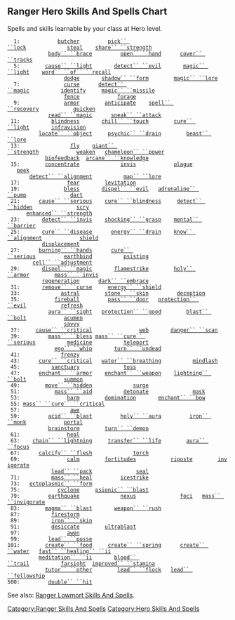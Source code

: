 ## Ranger Hero Skills And Spells Chart

Spells and skills learnable by your class at Hero level.

`  1:            `[`butcher`](butcher "wikilink")`         `[`pick`` ``lock`](Pick_Lock "wikilink")`             `[`steal`](steal "wikilink")`    `[`share`` ``strength`](Share_Strength "wikilink")  
`             `[`body`` ``brace`](Body_Brace "wikilink")`         `[`open`` ``hand`](Open_Hand "wikilink")`      `[`cover`` ``tracks`](Cover_Tracks "wikilink")  
`  5:        `[`cause`` ``light`](Cause_Light "wikilink")`       `[`detect`` ``evil`](Detect_Evil "wikilink")`       `[`magic`` ``light`](Magic_Light "wikilink")`    `[`word`` ``of`` ``recall`](Word_Of_Recall "wikilink")  
`                  `[`dodge`](dodge "wikilink")`       `[`shadow`` ``form`](Shadow_Form "wikilink")`        `[`magic`` ``lore`](Magic_Lore "wikilink")  
`  7:              `[`curse`](curse "wikilink")`      `[`detect`` ``magic`](Detect_Magic "wikilink")`          `[`identify`](Identify_(spell) "wikilink")`     `[`magic`` ``missile`](Magic_Missile "wikilink")  
`                  `[`fence`](fence "wikilink")`            `[`forage`](forage "wikilink")  
`  9:              `[`armor`](Armor_(spell) "wikilink")`        `[`anticipate`](anticipate "wikilink")`    `[`spell`` ``recovery`](Spell_Recovery "wikilink")`           `[`quicken`](quicken "wikilink")  
`             `[`read`` ``magic`](Read_Magic "wikilink")`      `[`sneak`` ``attack`](Sneak_Attack "wikilink")  
` 11:          `[`blindness`](blindness "wikilink")`       `[`chill`` ``touch`](Chill_Touch "wikilink")`        `[`cure`` ``light`](Cure_Light "wikilink")`       `[`infravision`](infravision "wikilink")  
`          `[`locate`` ``object`](Locate_Object "wikilink")`     `[`psychic`` ``drain`](Psychic_Drain "wikilink")`        `[`beast`` ``lore`](Beast_Lore "wikilink")  
` 13:                `[`fly`](fly "wikilink")`    `[`giant`` ``strength`](Giant_Strength "wikilink")`            `[`weaken`](weaken "wikilink")`   `[`chameleon`` ``power`](Chameleon_Power "wikilink")  
`            `[`biofeedback`](biofeedback "wikilink")`  `[`arcane`` ``knowledge`](Arcane_Knowledge "wikilink")  
` 15:        `[`concentrate`](concentrate "wikilink")`             `[`invis`](invis "wikilink")`            `[`plague`](plague "wikilink")`              `[`peek`](peek "wikilink")  
`       `[`detect`` ``alignment`](Detect_Alignment "wikilink")`          `[`map`` ``lore`](Map_Lore "wikilink")  
` 17:               `[`fear`](fear "wikilink")`        `[`levitation`](levitation "wikilink")  
` 19:              `[`bless`](bless "wikilink")`       `[`dispel`` ``evil`](Dispel_Evil "wikilink")`   `[`adrenaline`` ``pump`](Adrenaline_Pump "wikilink")`              `[`dart`](dart "wikilink")  
` 21:      `[`cause`` ``serious`](Cause_Serious "wikilink")`    `[`cure`` ``blindness`](Cure_Blindness "wikilink")`     `[`detect`` ``hidden`](Detect_Hidden "wikilink")`              `[`scry`](scry "wikilink")  
`      `[`enhanced`` ``strength`](Enhanced_Strength "wikilink")  
` 23:       `[`detect`` ``invis`](Detect_Invis "wikilink")`    `[`shocking`` ``grasp`](Shocking_Grasp "wikilink")`    `[`mental`` ``barrier`](Mental_Barrier "wikilink")  
` 25:       `[`cure`` ``disease`](Cure_Disease "wikilink")`      `[`energy`` ``drain`](Energy_Drain "wikilink")`    `[`know`` ``alignment`](Know_Alignment "wikilink")`            `[`shield`](shield "wikilink")  
`           `[`displacement`](displacement "wikilink")  
` 27:      `[`burning`` ``hands`](Burning_Hands "wikilink")`      `[`cure`` ``serious`](Cure_Serious "wikilink")`         `[`earthbind`](earthbind "wikilink")`          `[`psisting`](psisting "wikilink")  
`        `[`cell`` ``adjustment`](Cell_Adjustment "wikilink")  
` 29:       `[`dispel`` ``magic`](Dispel_Magic "wikilink")`       `[`flamestrike`](flamestrike "wikilink")`        `[`holy`` ``armor`](Holy_Armor "wikilink")`        `[`mass`` ``invis`](Mass_Invis "wikilink")  
`           `[`regeneration`](regeneration "wikilink")`      `[`dark`` ``embrace`](Dark_Embrace "wikilink")  
` 31:       `[`remove`` ``curse`](Remove_Curse "wikilink")`     `[`energy`` ``shield`](Energy_Shield "wikilink")  
` 33:             `[`astral`](astral "wikilink")`        `[`stone`` ``skin`](Stone_Skin "wikilink")`         `[`deception`](deception "wikilink")  
` 35:           `[`fireball`](fireball "wikilink")`         `[`pass`` ``door`](Pass_Door "wikilink")`   `[`protection`` ``evil`](Protection_Evil "wikilink")`           `[`refresh`](refresh "wikilink")  
`             `[`aura`` ``sight`](Aura_Sight "wikilink")`   `[`protection`` ``good`](Protection_Good "wikilink")`        `[`blast`` ``bolt`](Blast_Bolt "wikilink")`            `[`acumen`](acumen "wikilink")  
`                  `[`savvy`](savvy "wikilink")  
` 37:     `[`cause`` ``critical`](Cause_Critical "wikilink")`               `[`web`](web "wikilink")`       `[`danger`` ``scan`](Danger_Scan "wikilink")  
` 39:         `[`mass`` ``bless`](Mass_Bless "wikilink")` `[`mass`` ``cure`` ``serious`](Mass_Cure_Serious "wikilink")`          `[`medicine`](medicine "wikilink")`          `[`teleport`](teleport "wikilink")  
`               `[`ego`` ``whip`](Ego_Whip "wikilink")`       `[`turn`` ``undead`](Turn_Undead "wikilink")  
` 41:             `[`frenzy`](frenzy "wikilink")  
` 43:      `[`cure`` ``critical`](Cure_Critical "wikilink")`   `[`water`` ``breathing`](Water_Breathing "wikilink")`          `[`mindlash`](mindlash "wikilink")  
` 45:          `[`sanctuary`](sanctuary "wikilink")`              `[`toss`](toss "wikilink")  
` 47:      `[`enchant`` ``armor`](Enchant_Armor "wikilink")`    `[`enchant`` ``weapon`](Enchant_Weapon "wikilink")`    `[`lightning`` ``bolt`](Lightning_Bolt "wikilink")`            `[`summon`](summon "wikilink")  
` 49:        `[`move`` ``hidden`](Move_Hidden "wikilink")`             `[`surge`](surge "wikilink")  
` 51:           `[`mass`` ``aid`](Mass_Aid "wikilink")`          `[`detonate`](detonate "wikilink")`              `[`mask`](mask "wikilink")  
` 53:               `[`harm`](harm "wikilink")`        `[`domination`](domination "wikilink")`       `[`enchant`` ``bow`](Enchant_Bow "wikilink")  
` 55: `[`mass`` ``cure`` ``critical`](Mass_Cure_Critical "wikilink")  
` 57:                `[`awe`](awe "wikilink")  
` 59:         `[`acid`` ``blast`](Acid_Blast "wikilink")`         `[`holy`` ``aura`](Holy_Aura "wikilink")`         `[`iron`` ``monk`](Iron_Monk "wikilink")`            `[`portal`](portal "wikilink")  
`             `[`brainstorm`](brainstorm "wikilink")`        `[`turn`` ``demon`](Turn_Demon "wikilink")  
` 61:               `[`heal`](heal "wikilink")  
` 63:    `[`chain`` ``lightning`](Chain_Lightning "wikilink")`     `[`transfer`` ``life`](Transfer_Life "wikilink")`        `[`aura`` ``focus`](Aura_Focus "wikilink")  
` 67:      `[`calcify`` ``flesh`](Calcify_Flesh "wikilink")`             `[`torch`](torch "wikilink")  
` 69:               `[`calm`](calm "wikilink")`        `[`fortitudes`](fortitudes "wikilink")`           `[`riposte`](riposte "wikilink")`        `[`invigorate`](invigorate "wikilink")  
`              `[`lead`` ``pack`](Lead_Pack "wikilink")`              `[`seal`](seal "wikilink")  
` 71:          `[`mass`` ``heal`](Mass_Heal "wikilink")`         `[`icestrike`](icestrike "wikilink")  
` 73:   `[`ectoplasmic`` ``form`](Ectoplasmic_Form "wikilink")  
` 75:            `[`cyclone`](cyclone "wikilink")`     `[`psionic`` ``blast`](Psionic_Blast "wikilink")  
` 79:         `[`earthquake`](earthquake "wikilink")`             `[`nexus`](nexus "wikilink")`              `[`foci`](foci "wikilink")`   `[`mass`` ``invigorate`](Mass_Invigorate "wikilink")  
` 83:        `[`magma`` ``blast`](Magma_Blast "wikilink")`       `[`weapon`` ``rush`](Weapon_Rush "wikilink")  
` 87:          `[`firestorm`](firestorm "wikilink")  
` 89:          `[`iron`` ``skin`](Iron_Skin "wikilink")  
` 91:          `[`desiccate`](desiccate "wikilink")`        `[`ultrablast`](ultrablast "wikilink")  
` 97:               `[`awen`](awen "wikilink")  
` 99:         `[`lead`` ``posse`](Lead_Posse "wikilink")  
`101:        `[`create`` ``food`](Create_Food "wikilink")`     `[`create`` ``spring`](Create_Spring "wikilink")`      `[`create`` ``water`](Create_Water "wikilink")`   `[`fast`` ``healing`` ``ii`](Fast_Healing_II "wikilink")  
`          `[`meditation`` ``ii`](Meditation_II "wikilink")`       `[`blood`` ``trail`](Blood_Trail "wikilink")`          `[`farsight`](farsight "wikilink")`  `[`improved`` ``stamina`](Improved_Stamina "wikilink")  
`            `[`tutor`` ``other`](Tutor_Other "wikilink")`        `[`lead`` ``flock`](Lead_Flock "wikilink")`   `[`lead`` ``fellowship`](Lead_Fellowship "wikilink")  
`500:         `[`double`` ``hit`](Double_Hit "wikilink")

See also: [Ranger Lowmort Skills And
Spells](:Category:Ranger_Lowmort_Skills_And_Spells "wikilink").

[Category:Ranger Skills And
Spells](Category:Ranger_Skills_And_Spells "wikilink") [Category:Hero
Skills And Spells](Category:Hero_Skills_And_Spells "wikilink")
